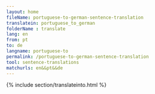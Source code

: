 ```yaml
---
layout: home
fileName: portuguese-to-german-sentence-translation
translatein: portuguese_to_german
folderName : translate
lang: en
from: pt
to: de
langname: portuguese-to
permalink: /portuguese-to-german-sentence-translation
tool: sentence-translations
matchurls: en&&pt&&de
---
```

{% include section/translateinto.html %}
